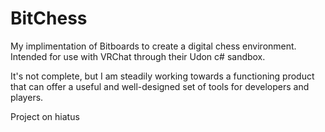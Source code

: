 # BitChess
My implimentation of Bitboards to create a digital chess environment. Intended for use with VRChat through their Udon c# sandbox.

It's not complete, but I am steadily working towards a functioning product that can offer a useful and well-designed set of tools for developers and players.

Project on hiatus
